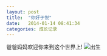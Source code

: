 ```yaml
---
layout: post
title:  "你好子悦"
date:   2014-01-14 08:41:34
categories: 成长记录
---
```


爸爸妈妈欢迎你来到这个世界上!
![出生](http://tangziyue.qiniudn.com/born.jpg?imageMogr/v2/thumbnail/400)
